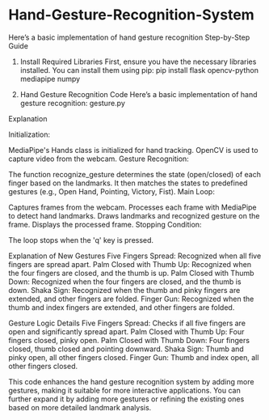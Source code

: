 # Hand-Gesture-Recognition-System
Here’s a basic implementation of hand gesture recognition
Step-by-Step Guide
1. Install Required Libraries
First, ensure you have the necessary libraries installed. You can install them using pip:
pip install flask opencv-python mediapipe numpy

3. Hand Gesture Recognition Code
Here’s a basic implementation of hand gesture recognition:
gesture.py


Explanation

Initialization:

MediaPipe's Hands class is initialized for hand tracking.
OpenCV is used to capture video from the webcam.
Gesture Recognition:

The function recognize_gesture determines the state (open/closed) of each finger based on the landmarks.
It then matches the states to predefined gestures (e.g., Open Hand, Pointing, Victory, Fist).
Main Loop:

Captures frames from the webcam.
Processes each frame with MediaPipe to detect hand landmarks.
Draws landmarks and recognized gesture on the frame.
Displays the processed frame.
Stopping Condition:

The loop stops when the 'q' key is pressed.


Explanation of New Gestures
Five Fingers Spread: Recognized when all five fingers are spread apart.
Palm Closed with Thumb Up: Recognized when the four fingers are closed, and the thumb is up.
Palm Closed with Thumb Down: Recognized when the four fingers are closed, and the thumb is down.
Shaka Sign: Recognized when the thumb and pinky fingers are extended, and other fingers are folded.
Finger Gun: Recognized when the thumb and index fingers are extended, and other fingers are folded.

Gesture Logic Details
Five Fingers Spread: Checks if all five fingers are open and significantly spread apart.
Palm Closed with Thumb Up: Four fingers closed, pinky open.
Palm Closed with Thumb Down: Four fingers closed, thumb closed and pointing downward.
Shaka Sign: Thumb and pinky open, all other fingers closed.
Finger Gun: Thumb and index open, all other fingers closed.

This code enhances the hand gesture recognition system by adding more gestures, making it suitable for more interactive applications. You can further expand it by adding more gestures or refining the existing ones based on more detailed landmark analysis.
